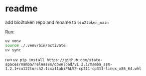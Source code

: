 # readme

add bio2token repo and rename to `bio2token_main`

Run:

```sh
uv venv
source ./.venv/bin/activate
uv sync
```

run
`uv pip install https://github.com/state-spaces/mamba/releases/download/v1.2.1/mamba_ssm-1.2.1+cu122torch2.1cxx11abiFALSE-cp311-cp311-linux_x86_64.whl`